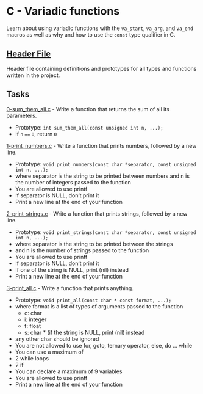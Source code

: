 # C - Variadic functions
Learn about using variadic functions with the `va_start`, `va_arg`, and `va_end` macros as well as why and how to use the `const` type qualifier in C.

## [Header File](./variadic_functions.h)

Header file containing definitions and prototypes for all types and functions written in the project.

## Tasks

[0-sum_them_all.c](./0-sum_them_all.c) - Write a function that returns the sum of all its parameters.
- Prototype: `int sum_them_all(const unsigned int n, ...);`
- If `n` `==` `0`, return `0`

[1-print_numbers.c](./1-print_numbers.c) - Write a function that prints numbers, followed by a new line.
- Prototype: `void print_numbers(const char *separator, const unsigned int n, ...);`
- where separator is the string to be printed between numbers and n is the number of integers passed to the function
- You are allowed to use printf
- If separator is NULL, don’t print it
- Print a new line at the end of your function

[2-print_strings.c](./2-print_strings.c) - Write a function that prints strings, followed by a new line.
- Prototype: `void print_strings(const char *separator, const unsigned int n, ...);`
- where separator is the string to be printed between the strings
- and n is the number of strings passed to the function
- You are allowed to use printf
- If separator is NULL, don’t print it
- If one of the string is NULL, print (nil) instead
- Print a new line at the end of your function

[3-print_all.c](./3-print_all.c) - Write a function that prints anything.
- Prototype: `void print_all(const char * const format, ...);`
- where format is a list of types of arguments passed to the function
	* c: char
	* i: integer
	* f: float
	* s: char * (if the string is NULL, print (nil) instead
- any other char should be ignored
- You are not allowed to use for, goto, ternary operator, else, do ... while
- You can use a maximum of
- 2 while loops
- 2 if
- You can declare a maximum of 9 variables
- You are allowed to use printf
- Print a new line at the end of your function
